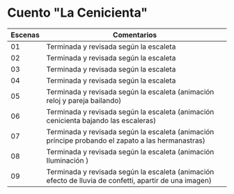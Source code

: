 # Cuento "La Cenicienta"

| Escenas | Comentarios |
| ------ | ------ |
| 01 | Terminada y revisada según la escaleta |
| 02 | Terminada y revisada según la escaleta |
| 03 | Terminada y revisada según la escaleta |
| 04 | Terminada y revisada según la escaleta |
| 05 | Terminada y revisada según la escaleta (animación reloj y pareja bailando)|
| 06 | Terminada y revisada según la escaleta (animación cenicienta bajando las escaleras) |
| 07 | Terminada y revisada según la escaleta (animación príncipe probando el zapato a las hermanastras) |
| 08 | Terminada y revisada según la escaleta (animación Iluminación ) |
| 09 | Terminada y revisada según la escaleta (animación efecto de lluvia de confetti, apartir de una imagen) |

#